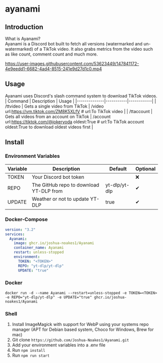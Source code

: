 # ayanami

## Introduction

What is Ayanami?  
Ayanami is a Discord bot built to fetch all versions (watermarked and un-watermarked) of a TikTok video. It also grabs metrics from the video such as like count, comment count and much more.

https://user-images.githubusercontent.com/53623449/147841172-4e9eedd1-6682-4ad4-8515-241e9d27d1c0.mp4

## Usage

Ayanami uses Discord's slash command system to download TikTok videos.
| Command | Description | Usage |
|--------------|-----------|------------|
| /ttvideo | Gets a single video from TikTok | /video url:https://vm.tiktok.com/ZM8K5XLfV # url:To TikTok video |
| /ttaccount | Gets all videos from an account on TikTok | /account url:https://tiktok.com/@jokeryoda oldest:True # url:To TikTok account oldest:True to download oldest videos first |

## Install

### Environment Variables

| Variable | Description                              | Default       | Optional |
| -------- | --------------------------------------- | ------------- | -------- |
| TOKEN    | Your Discord bot token                  | <TOKEN>       | ❌       |
| REPO     | The GitHub repo to download YT-DLP from | yt-dlp/yt-dlp | ✔        |
| UPDATE   | Weather or not to update YT-DLP         | true          | ✔        |

### Docker-Compose

```yml
version: "3.2"
services:
  Ayanami:
    image: ghcr.io/joshua-noakes1/Ayanami
    container_name: Ayanami
    restart: unless-stopped
    environment:
      TOKEN: "<TOKEN>"
      REPO: "yt-dlp/yt-dlp"
      UPDATE: "true"
```

### Docker

```shell
docker run -d --name Ayanami --restart=unless-stopped -e TOKEN=<TOKEN> -e REPO="yt-dlp/yt-dlp" -e UPDATE="true" ghcr.io/joshua-noakes1/Ayanami
```

### Shell

1. Install ImageMagick with support for WebP using your systems repo manager (APT for Debian based system, Choco for Windows, Brew for mac)
2. Git clone `https://github.com/Joshua-Noakes1/Ayanami.git`
3. Add your environment variables into a .env file
4. Run `npm install`
5. Run `npm run start`

